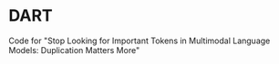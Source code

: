 # DART
Code for "Stop Looking for Important Tokens in Multimodal Language Models: Duplication Matters More"
